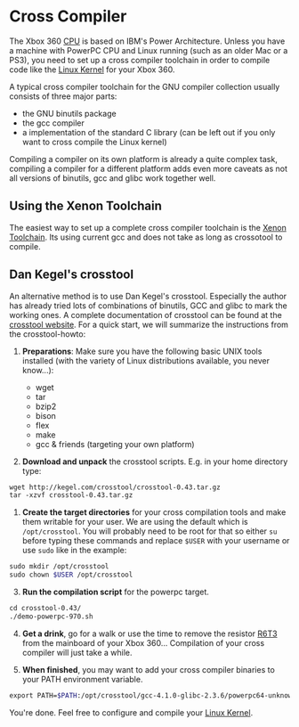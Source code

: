 # Cross Compiler

The Xbox 360 [CPU](../Hardware/Console/Xenon_(CPU).md) is based on IBM's Power
Architecture. Unless you have a machine with PowerPC CPU and Linux
running (such as an older Mac or a PS3), you need to set up a cross
compiler toolchain in order to compile code like the [Linux Kernel](../Linux/Linux_Kernel.md)
for your Xbox 360.

A typical cross compiler toolchain for the GNU compiler collection
usually consists of three major parts:

- the GNU binutils package
- the gcc compiler
- a implementation of the standard C library (can be left out if you
  only want to cross compile the Linux kernel)

Compiling a compiler on its own platform is already a quite complex
task, compiling a compiler for a different platform adds even more
caveats as not all versions of binutils, gcc and glibc work together
well.

## Using the Xenon Toolchain

The easiest way to set up a complete cross compiler toolchain is the [Xenon Toolchain](./Xenon_Toolchain.md).
Its using current gcc and does not take as long as crossotool to compile.


## Dan Kegel's crosstool

An alternative method is to use Dan Kegel's crosstool. Especially the author
has already tried lots of combinations of binutils, GCC and glibc to mark the working
ones. A complete documentation of crosstool can be found at the
[crosstool website](http://kegel.com/crosstool/). For a quick start, we
will summarize the instructions from the crosstool-howto:

1. **Preparations**: Make sure you have the following basic UNIX tools
   installed (with the variety of Linux distributions available, you never
   know...):
     - wget
     - tar
     - bzip2
     - bison
     - flex
     - make
     - gcc & friends (targeting your own platform)

1. **Download and unpack** the crosstool scripts. E.g. in your home
directory type:

```sh
wget http://kegel.com/crosstool/crosstool-0.43.tar.gz
tar -xzvf crosstool-0.43.tar.gz
```

1. **Create the target directories** for your cross compilation tools
and make them writable for your user. We are using the default which is
`/opt/crosstool`. You will probably need to be root for that so either
`su` before typing these commands and replace `$USER` with your username
or use `sudo` like in the example:

```sh
sudo mkdir /opt/crosstool
sudo chown $USER /opt/crosstool
```

3. **Run the compilation script** for the powerpc target.

```sh
cd crosstool-0.43/
./demo-powerpc-970.sh
```

4. **Get a drink**, go for a walk or use the time to remove the resistor [R6T3](../Hardware/R6T3.md)
from the mainboard of your Xbox 360... Compilation of your cross compiler will just take a while.

5. **When finished**, you may want to add your cross compiler binaries to your PATH environment
variable.

```sh
export PATH=$PATH:/opt/crosstool/gcc-4.1.0-glibc-2.3.6/powerpc64-unknown-linux-gnu/bin
```

You're done. Feel free to configure and compile your [Linux Kernel](../Linux/Linux_Kernel.md).


